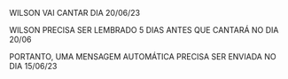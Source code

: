 WILSON VAI CANTAR DIA 20/06/23

WILSON PRECISA SER LEMBRADO 5 DIAS ANTES QUE CANTARÁ NO DIA 20/06

PORTANTO, UMA MENSAGEM AUTOMÁTICA PRECISA SER ENVIADA NO DIA 15/06/23

